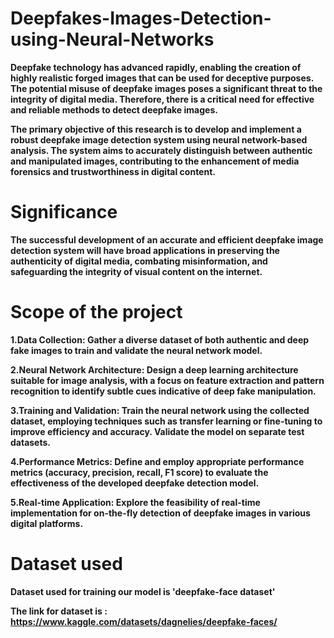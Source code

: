 # **Deepfakes-Images-Detection-using-Neural-Networks**

**Deepfake technology has advanced rapidly, enabling the creation of highly realistic forged images that can be used for deceptive purposes. The potential misuse of deepfake images poses a significant threat to the integrity of digital media. Therefore, there is a critical need for effective and reliable methods to detect deepfake images.**

**The primary objective of this research is to develop and implement a robust deepfake image detection system using neural network-based analysis. The system aims to accurately distinguish between authentic and manipulated images, contributing to the enhancement of media forensics and trustworthiness in digital content.**

# Significance

**The successful development of an accurate and efficient deepfake image detection system will have broad applications in preserving the authenticity of digital media, combating misinformation, and safeguarding the integrity of visual content on the internet.**

# Scope of the project

**1.Data Collection: Gather a diverse dataset of both authentic and deep fake images to train and validate the neural network model.**

**2.Neural Network Architecture: Design a deep learning architecture suitable for image analysis, with a focus on feature extraction and pattern recognition to identify subtle cues indicative of deep fake manipulation.**

**3.Training and Validation: Train the neural network using the collected dataset, employing techniques such as transfer learning or fine-tuning to improve efficiency and accuracy. Validate the model on separate test datasets.**

**4.Performance Metrics: Define and employ appropriate performance metrics (accuracy, precision, recall, F1 score) to evaluate the effectiveness of the developed deepfake detection model.**

**5.Real-time Application: Explore the feasibility of real-time implementation for on-the-fly detection of deepfake images in various digital platforms.**

# Dataset used
**Dataset used for training our model is 'deepfake-face dataset'**

**The link for dataset is : https://www.kaggle.com/datasets/dagnelies/deepfake-faces/**
